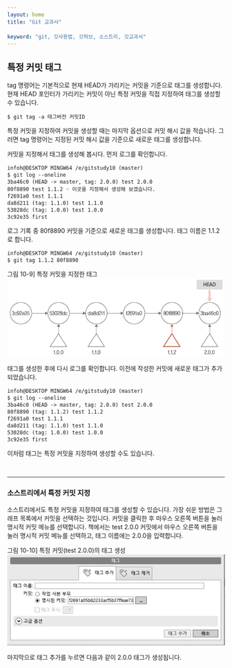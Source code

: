 ```yaml
---
layout: home
title: "Git 교과서"

keyword: "git, 깃사용법, 깃허브, 소스트리, 깃교과서"
---
```

## 특정 커밋 태그
tag 명령어는 기본적으로 현재 HEAD가 가리키는 커밋을 기준으로 태그를 생성합니다. 현재 HEAD 포인터가 가리키는 커밋이 아닌 특정 커밋을 직접 지정하여 태그를 생성할 수 있습니다.  

```
$ git tag -a 태그버전 커밋ID
``` 

특정 커밋을 지정하여 커밋을 생성할 때는 마지막 옵션으로 커밋 해시 값을 적습니다. 그러면 tag 명령어는 지정된 커밋 해시 값을 기준으로 새로운 태그를 생성합니다.  

커밋을 지정해서 태그를 생성해 봅시다. 먼저 로그를 확인합니다.  

```
infoh@DESKTOP MINGW64 /e/gitstudy10 (master)
$ git log --oneline
3ba46c0 (HEAD -> master, tag: 2.0.0) test 2.0.0
80f8890 test 1.1.2 ☜ 이곳을 지정해서 생성해 보겠습니다.
f2691a0 test 1.1.1
da8d211 (tag: 1.1.0) test 1.1.0
53028dc (tag: 1.0.0) test 1.0.0
3c92e35 first

```

로그 기록 중 80f8890 커밋을 기준으로 새로운 태그를 생성합니다. 태그 이름은 1.1.2로 합니다.  

```
infoh@DESKTOP MINGW64 /e/gitstudy10 (master)
$ git tag 1.1.2 80f8890

```

그림 10-9] 특정 커밋을 지정한 태그  
![](./img/10-9.jpg)


태그를 생성한 후에 다시 로그를 확인합니다. 이전에 작성한 커밋에 새로운 태그가 추가되었습니다.  

```
infoh@DESKTOP MINGW64 /e/gitstudy10 (master)
$ git log --oneline
3ba46c0 (HEAD -> master, tag: 2.0.0) test 2.0.0
80f8890 (tag: 1.1.2) test 1.1.2
f2691a0 test 1.1.1
da8d211 (tag: 1.1.0) test 1.1.0
53028dc (tag: 1.0.0) test 1.0.0
3c92e35 first

```

이처럼 태그는 특정 커밋을 지정하여 생성할 수도 있습니다.  

<br>
<hr>

### 소스트리에서 특정 커밋 지정
소스트리에서도 특정 커밋을 지정하여 태그를 생성할 수 있습니다. 가장 쉬운 방법은 그래프 목록에서 커밋을 선택하는 것입니다. 커밋을 클릭한 후 마우스 오른쪽 버튼을 눌러 명시적 커밋 메뉴를 선택합니다. 책에서는 test 2.0.0 커밋에서 마우스 오른쪽 버튼을 눌러 명시적 커밋 메뉴를 선택하고, 태그 이름에는 2.0.0을 입력합니다.

그림 10-10] 특정 커밋(test 2.0.0)의 태그 생성  
![](./img/10-10.jpg)

마지막으로 태그 추가를 누르면 다음과 같이 2.0.0 태그가 생성됩니다.  

<br><br>